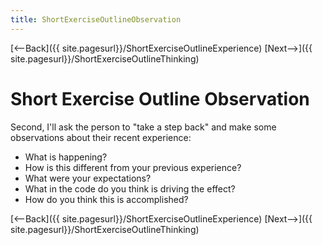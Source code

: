 ```yaml
---
title: ShortExerciseOutlineObservation
---
```

[<--Back]({{ site.pagesurl}}/ShortExerciseOutlineExperience) [Next-->]({{ site.pagesurl}}/ShortExerciseOutlineThinking)

# Short Exercise Outline Observation
Second, I'll ask the person to "take a step back" and make some observations about their recent experience:
* What is happening?
* How is this different from your previous experience?
* What were your expectations?
* What in the code do you think is driving the effect?
* How do you think this is accomplished?

[<--Back]({{ site.pagesurl}}/ShortExerciseOutlineExperience) [Next-->]({{ site.pagesurl}}/ShortExerciseOutlineThinking)
